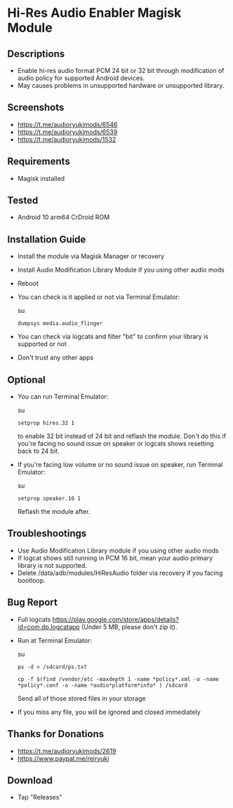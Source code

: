 # Hi-Res Audio Enabler Magisk Module

## Descriptions
- Enable hi-res audio format PCM 24 bit or 32 bit through modification of audio policy for supported Android devices. 
- May causes problems in unsupported hardware or unsupported library.

## Screenshots
- https://t.me/audioryukimods/6546
- https://t.me/audioryukimods/6539
- https://t.me/audioryukimods/1532

## Requirements
- Magisk installed

## Tested
- Android 10 arm64 CrDroid ROM

## Installation Guide
- Install the module via Magisk Manager or recovery
- Install Audio Modification Library Module if you using other audio mods
- Reboot
- You can check is it applied or not via Terminal Emulator:

  su

  `dumpsys media.audio_flinger`

- You can check via logcats and filter "bit" to confirm your library is supported or not

- Don't trust any other apps

## Optional
- You can run Terminal Emulator:

  su

  `setprop hires.32 1`

  to enable 32 bit instead of 24 bit and reflash the module. Don't do this if you're facing no sound issue on speaker or logcats shows resetting back to 24 bit.

- If you're facing low volume or no sound issue on speaker, run Terminal Emulator:

  su

  `setprop speaker.16 1`

  Reflash the module after.

## Troubleshootings
- Use Audio Modification Library module if you using other audio mods
- If logcat shows still running in PCM 16 bit, mean your audio primary library is not supported.
- Delete /data/adb/modules/HiResAudio folder via recovery if you facing bootloop.

## Bug Report
- Full logcats https://play.google.com/store/apps/details?id=com.dp.logcatapp  (Under 5 MB, please don't zip it).

- Run at Terminal Emulator:
  
  su

  `ps -d > /sdcard/ps.txt`

  `cp -f $(find /vendor/etc -maxdepth 1 -name *policy*.xml -o -name *policy*.conf -o -name *audio*platform*info* ) /sdcard`

  Send all of those stored files in your storage
 
- If you miss any file, you will be ignored and closed immediately

## Thanks for Donations
- https://t.me/audioryukimods/2619
- https://www.paypal.me/reiryuki

## Download
- Tap "Releases"
